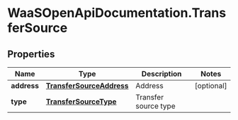 # WaaSOpenApiDocumentation.TransferSource

## Properties

Name | Type | Description | Notes
------------ | ------------- | ------------- | -------------
**address** | [**TransferSourceAddress**](TransferSourceAddress.md) | Address | [optional] 
**type** | [**TransferSourceType**](TransferSourceType.md) | Transfer source type | 


